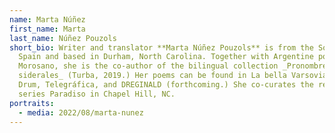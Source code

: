 ```yaml
---
name: Marta Núñez
first_name: Marta
last_name: Núñez Pouzols
short_bio: Writer and translator **Marta Núñez Pouzols** is from the South of
  Spain and based in Durham, North Carolina. Together with Argentine poet Maia
  Morosano, she is the co-author of the bilingual collection _Pronombres
  siderales_ (Turba, 2019.) Her poems can be found in La bella Varsovia, Lute &
  Drum, Telegráfica, and DREGINALD (forthcoming.) She co-curates the reading
  series Paradiso in Chapel Hill, NC.
portraits:
  - media: 2022/08/marta-nunez
---
```

